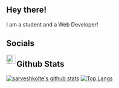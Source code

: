 ## Hey there!
I am a student and a Web Developer!
## Socials
[<img align="left" alt="Shishu#0001 | discord" width="24px" src="https://cdn.jsdelivr.net/npm/simple-icons@v3/icons/discord.svg">](https://discord.com/users/555702967433560074)

## Github Stats
[![sarveshkolte's github stats](https://github-readme-stats.vercel.app/api?username=sarveshkolte)](https://github.com/sarveshkolte/github-readme-stats?show_icons=true&count_private=true)
[![Top Langs](https://github-readme-stats.vercel.app/api/top-langs/?username=sarveshkolte)](https://github.com/sarveshkolte/github-readme-stats)
